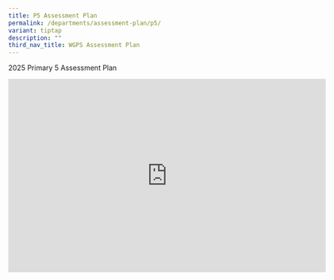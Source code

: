 ```yaml
---
title: P5 Assessment Plan
permalink: /departments/assessment-plan/p5/
variant: tiptap
description: ""
third_nav_title: WGPS Assessment Plan
---
```

<p>2025 Primary 5 Assessment Plan</p>
<div class="iframe-wrapper">
<iframe height="389" width="640" allowfullscreen="true" frameborder="0" src="https://docs.google.com/presentation/d/e/2PACX-1vS82NbNTAi-yMWceUUdcq_n0r10tqz0rfKZBeBsKGRUUZWPYj1zskHVXqldcTL5FA/embed?start=true&amp;loop=true&amp;delayms=5000"></iframe>
</div>
<p></p>